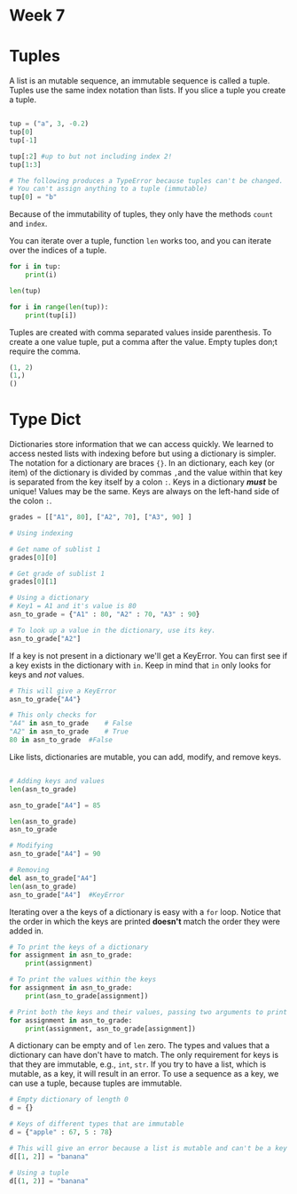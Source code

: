 # Week 7

# Tuples

A list is an mutable sequence, an immutable sequence is called a tuple. Tuples
use the same index notation than lists. If you slice a tuple you create a tuple.


```python

tup = ("a", 3, -0.2)
tup[0]
tup[-1]

tup[:2] #up to but not including index 2!
tup[1:3]

# The following produces a TypeError because tuples can't be changed.
# You can't assign anything to a tuple (immutable)
tup[0] = "b"
```

Because of the immutability of tuples, they only have the methods `count` and `index`.

You can iterate over a tuple, function `len` works too, and you can iterate over
the indices of a tuple.


```python
for i in tup:
    print(i)

len(tup)

for i in range(len(tup)):
    print(tup[i])

```

Tuples are created with comma separated values inside parenthesis. To create a one
value tuple, put a comma after the value. Empty tuples don;t require the comma.


```python
(1, 2)
(1,)
()

```

# Type Dict

Dictionaries store information that we can access quickly. We learned to access
nested lists with indexing before but using a dictionary is simpler.  
The notation for a dictionary are braces `{}`. In an dictionary, each key (or item)
of the dictionary is divided by commas `,`and the value within that key is separated
from the key itself by a colon `:`. Keys in a dictionary **_must_** be unique! Values may be the same.
Keys are always on the left-hand side of the colon `:`.


```python
grades = [["A1", 80], ["A2", 70], ["A3", 90] ]

# Using indexing

# Get name of sublist 1
grades[0][0]

# Get grade of sublist 1
grades[0][1]

# Using a dictionary
# Key1 = A1 and it's value is 80
asn_to_grade = {"A1" : 80, "A2" : 70, "A3" : 90}

# To look up a value in the dictionary, use its key.
asn_to_grade["A2"]

```

If a key is not present in a dictionary we'll get a KeyError. You can first see
if a key exists in the dictionary with `in`. Keep in mind that `in` only looks for
keys and _not_ values.


```python
# This will give a KeyError
asn_to_grade{"A4"}

# This only checks for
"A4" in asn_to_grade    # False
"A2" in asn_to_grade    # True
80 in asn_to_grade  #False

```
Like lists, dictionaries are mutable, you can add, modify, and remove keys.

```python

# Adding keys and values
len(asn_to_grade)

asn_to_grade["A4"] = 85

len(asn_to_grade)
asn_to_grade

# Modifying
asn_to_grade["A4"] = 90

# Removing
del asn_to_grade["A4"]
len(asn_to_grade)
asn_to_grade["A4"]  #KeyError
```

Iterating over a the keys of a dictionary is easy with a `for` loop. Notice that
the order in which the keys are printed **doesn't** match the order they were added
in.

```python
# To print the keys of a dictionary
for assignment in asn_to_grade:
    print(assignment)

# To print the values within the keys
for assignment in asn_to_grade:
    print(asn_to_grade[assignment])

# Print both the keys and their values, passing two arguments to print
for assignment in asn_to_grade:
    print(assignment, asn_to_grade[assignment])

```

A dictionary can be empty and of `len` zero. The types and values that a dictionary
can have don't have to match. The only requirement for keys is that they are
immutable, e.g., `int`, `str`. If you try to have a list, which is mutable, as a
key, it will result in an error. To use a sequence as a key, we can use a tuple,
because tuples are immutable.

```python
# Empty dictionary of length 0
d = {}

# Keys of different types that are immutable
d = {"apple" : 67, 5 : 78}

# This will give an error because a list is mutable and can't be a key
d[[1, 2]] = "banana"

# Using a tuple
d[(1, 2)] = "banana"



```
